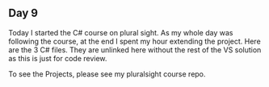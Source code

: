 ## Day 9

Today I started the C# course on plural sight. As my whole day was following the course, at the end I spent my hour extending the project. Here are the 3 C# files. They are unlinked here without the rest of the VS solution as this is just for code review.

To see the Projects, please see my pluralsight course repo.
